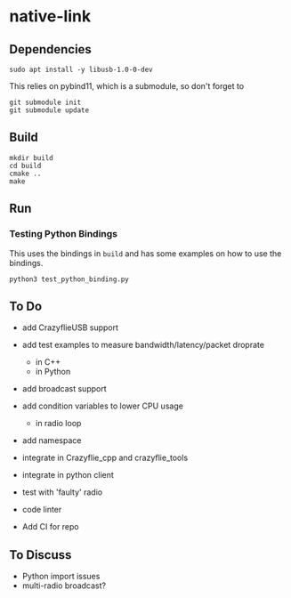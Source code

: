# native-link


## Dependencies

```
sudo apt install -y libusb-1.0-0-dev
```

This relies on pybind11, which is a submodule, so don't forget to

```
git submodule init 
git submodule update
```

## Build

```
mkdir build
cd build
cmake ..
make
```

## Run

### Testing Python Bindings

This uses the bindings in `build` and has some examples on how to use the bindings.

```
python3 test_python_binding.py
```

## To Do

* add CrazyflieUSB support
* add test examples to measure bandwidth/latency/packet droprate
  * in C++
  * in Python
* add broadcast support
* add condition variables to lower CPU usage
  * in radio loop
* add namespace 

* integrate in Crazyflie_cpp and crazyflie_tools
* integrate in python client
* test with 'faulty' radio
* code linter
* Add CI for repo

## To Discuss

* Python import issues
* multi-radio broadcast?